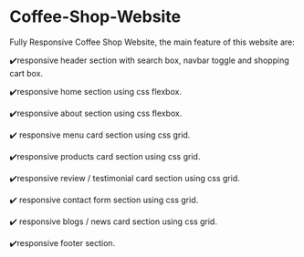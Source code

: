 # Coffee-Shop-Website
Fully Responsive Coffee Shop Website, the main feature of this website are:

✔️responsive header section with search box, navbar toggle and shopping cart box.

✔️responsive home section using css flexbox.

✔️responsive about section using css flexbox.

✔️ responsive menu card section using css grid.

✔️responsive products card section using css grid.

✔️responsive review / testimonial card section using css grid.

✔️ responsive contact form section using css grid.

✔️ responsive blogs / news card section using css grid.

✔️responsive footer section.
